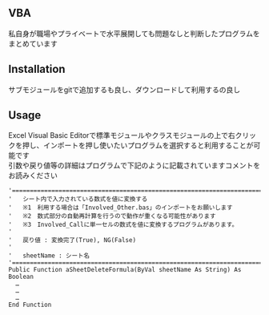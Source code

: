 ## VBA
私自身が職場やプライベートで水平展開しても問題なしと判断したプログラムをまとめています  

## Installation
サブモジュールをgitで追加するも良し、ダウンロードして利用するの良し  

## Usage
Excel Visual Basic Editorで標準モジュールやクラスモジュールの上で右クリックを押し、インポートを押し使いたいプログラムを選択すると利用することが可能です  
引数や戻り値等の詳細はプログラムで下記のように記載されていますコメントをお読みください
```vba
'==============================================================================================================================
'   シート内で入力されている数式を値に変換する
'   ※1　利用する場合は「Involved_Other.bas」のインポートをお願いします
'   ※2　数式部分の自動再計算を行うので動作が重くなる可能性があります
'   ※3　Involved_Callに単一セルの数式を値に変換するプログラムがあります。
'
'   戻り値 : 変換完了(True), NG(False)
'
'   sheetName : シート名
'==============================================================================================================================
Public Function aSheetDeleteFormula(ByVal sheetName As String) As Boolean
  …
  …
  …
End Function
```
